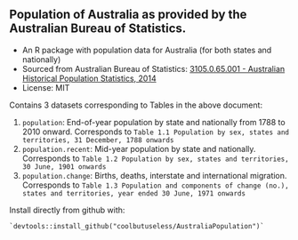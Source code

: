 

Population of Australia as provided by the Australian Bureau of Statistics.
---------------------------------------------------------------------------

* An R package with population data for Australia (for both states and nationally)
* Sourced from Australian Bureau of Statistics: [3105.0.65.001 - Australian Historical Population Statistics, 2014](http://www.abs.gov.au/AUSSTATS/abs@.nsf/DetailsPage/3105.0.65.0012014?OpenDocument)
* License: MIT

Contains 3 datasets corresponding to Tables in the above document:

1. `population`: End-of-year population by state and nationally from 1788 to 2010 onward. Corresponds to `Table 1.1 Population by sex, states and territories, 31 December, 1788 onwards`
2. `population.recent`: Mid-year population by state and nationally. Corresponds to `Table 1.2 Population by sex, states and territories, 30 June, 1901 onwards`
3. `population.change`: Births, deaths, interstate and international migration. Corresponds to `Table 1.3 Population and components of change (no.), states and territories, year ended 30 June, 1971 onwards`

Install directly from github with:
```{r}
`devtools::install_github("coolbutuseless/AustraliaPopulation")`
```
